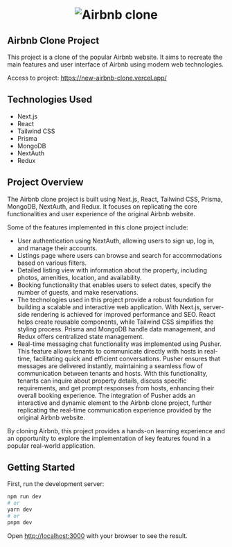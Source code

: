 <h1 align="center">
    <img alt="Airbnb clone" title="Airbnb clone" src="https://new-airbnb-clone.vercel.app/_next/image?url=https%3A%2F%2Fres.cloudinary.com%2Fdqpsm5wkq%2Fimage%2Fupload%2Fv1684287066%2Ftoeszwz2u08twejkappq.jpg&w=1920&q=100" />
</h1>



## Airbnb Clone Project
This project is a clone of the popular Airbnb website. It aims to recreate the main features and user interface of Airbnb using modern web technologies.

Access to project: https://new-airbnb-clone.vercel.app/

## Technologies Used
- Next.js
- React
- Tailwind CSS
- Prisma
- MongoDB
- NextAuth
- Redux

## Project Overview
The Airbnb clone project is built using Next.js, React, Tailwind CSS, Prisma, MongoDB, NextAuth, and Redux. It focuses on replicating the core functionalities and user experience of the original Airbnb website.

Some of the features implemented in this clone project include:

- User authentication using NextAuth, allowing users to sign up, log in, and manage their accounts.
- Listings page where users can browse and search for accommodations based on various filters.
- Detailed listing view with information about the property, including photos, amenities, location, and availability.
- Booking functionality that enables users to select dates, specify the number of guests, and make reservations.
- The technologies used in this project provide a robust foundation for building a scalable and interactive web application. With Next.js, server-side rendering is achieved for improved performance and SEO. React helps create reusable components, while Tailwind CSS simplifies the styling process. Prisma and MongoDB handle data management, and Redux offers centralized state management.
- Real-time messaging chat functionality was implemented using Pusher. This feature allows tenants to communicate directly with hosts in real-time, facilitating quick and efficient conversations. Pusher ensures that messages are delivered instantly, maintaining a seamless flow of communication between tenants and hosts. With this functionality, tenants can inquire about property details, discuss specific requirements, and get prompt responses from hosts, enhancing their overall booking experience. The integration of Pusher adds an interactive and dynamic element to the Airbnb clone project, further replicating the real-time communication experience provided by the original Airbnb website.

By cloning Airbnb, this project provides a hands-on learning experience and an opportunity to explore the implementation of key features found in a popular real-world application.

## Getting Started

First, run the development server:

```bash
npm run dev
# or
yarn dev
# or
pnpm dev
```

Open [http://localhost:3000](http://localhost:3000) with your browser to see the result.
